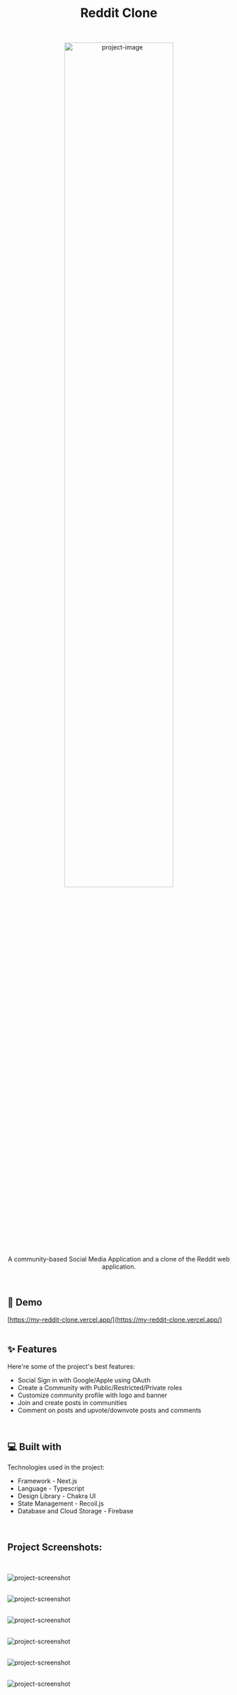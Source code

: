 <h1 align="center" id="title">Reddit Clone</h1>
<br/>
<p align="center" ><img src="https://socialify.git.ci/0xdeepak/reddit/image?language=1&amp;logo=https%3A%2F%2Fcdn.worldvectorlogo.com%2Flogos%2Freddit-4.svg&amp;name=1&amp;owner=1&amp;pattern=Charlie%20Brown&amp;theme=Auto" alt="project-image" width="70% margin="auto></p>

<p id="description" align="center">A community-based Social Media Application and a clone of the Reddit web application.</p><br/>

<h2>🚀 Demo</h2>

[https://my-reddit-clone.vercel.app/](https://my-reddit-clone.vercel.app/)<br/><br/>

<h2>✨ Features</h2>

Here're some of the project's best features:

*   Social Sign in with Google/Apple using OAuth
*   Create a Community with Public/Restricted/Private roles
*   Customize community profile with logo and banner
*   Join and create posts in communities
*   Comment on posts and upvote/downvote posts and comments

  
<br/><h2>💻 Built with</h2>

Technologies used in the project:

*   Framework - Next.js
*   Language - Typescript
*   Design Library - Chakra UI
*   State Management - Recoil.js
*   Database and Cloud Storage - Firebase
</br>

<h2>Project Screenshots:</h2><br/>

<img src="https://drive.google.com/uc?export=view&amp;id=1_pDdp7NZ_6ku-mXt7v7rG8HTQ9g68ZLC" alt="project-screenshot" ><br/><br/>

<img src="https://drive.google.com/uc?export=view&amp;id=1SYfLslI2yQNkAfyrJt-xxzz51lKijevz" alt="project-screenshot" ><br/><br/>

<img src="https://drive.google.com/uc?export=view&amp;id=1qGW5HneOOY1GUTOr2b1vow27nFmTj3M9" alt="project-screenshot" ><br/><br/>

<img src="https://drive.google.com/uc?export=view&amp;id=1L7c4gRJTG2uX6e0by6cosqpJq55R6EVh" alt="project-screenshot" ><br/><br/>

<img src="https://drive.google.com/uc?export=view&amp;id=1vorSeqqX6G5K2aGLINgbLWNpDKnlRKFl" alt="project-screenshot" ><br/><br/>

<img src="https://drive.google.com/uc?export=view&amp;id=1nGlQTclklgPrqnMp8chBNd9TcqKWUObb" alt="project-screenshot" ><br/><br/>

